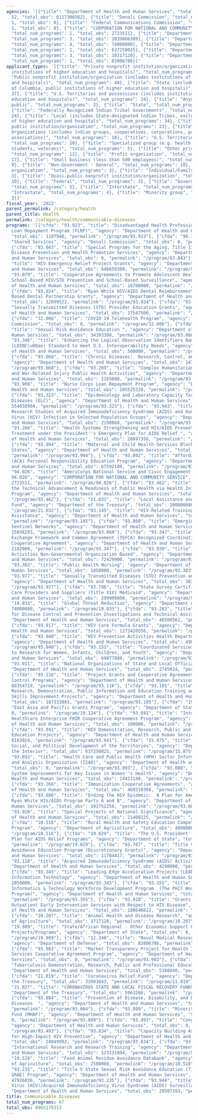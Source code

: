 ```yaml
---
agencies: '[{"title": "Department of Health and Human Services", "total_num_programs":
  52, "total_obs": 6117306562}, {"title": "Denali Commission", "total_num_programs":
  1, "total_obs": 0}, {"title": "Federal Communications Commission", "total_num_programs":
  1, "total_obs": 0}, {"title": "CORPORATION FOR NATIONAL AND COMMUNITY SERVICE",
  "total_num_programs": 1, "total_obs": 2723511}, {"title": "Department of the Treasury",
  "total_num_programs": 3, "total_obs": 2039866309}, {"title": "Department of State",
  "total_num_programs": 4, "total_obs": 74000000}, {"title": "Department of the Interior",
  "total_num_programs": 1, "total_obs": 637250025}, {"title": "Department of Agriculture",
  "total_num_programs": 3, "total_obs": 10217120}, {"title": "Department of Defense",
  "total_num_programs": 1, "total_obs": 83806786}]'
applicant_types: '[{"title": "Private nonprofit institution/organization (includes
  institutions of higher education and hospitals)", "total_num_programs": 37}, {"title":
  "Public nonprofit institution/organization (includes institutions of higher education
  and hospitals)", "total_num_programs": 48}, {"title": "State (includes District
  of Columbia, public institutions of higher education and hospitals)", "total_num_programs":
  37}, {"title": "U.S. Territories and possessions (includes institutions of higher
  education and hospitals)", "total_num_programs": 24}, {"title": "Anyone/general
  public", "total_num_programs": 2}, {"title": "State", "total_num_programs": 19},
  {"title": "Federally Recognized lndian Tribal Governments", "total_num_programs":
  24}, {"title": "Local (includes State-designated lndian Tribes, excludes institutions
  of higher education and hospitals", "total_num_programs": 34}, {"title": "Other
  public institution/organization", "total_num_programs": 23}, {"title": "Native American
  Organizations (includes lndian groups, cooperatives, corporations, partnerships,
  associations)", "total_num_programs": 18}, {"title": "U.S. Territories and possessions",
  "total_num_programs": 20}, {"title": "Specialized group (e.g. health professionals,
  students, veterans)", "total_num_programs": 5}, {"title": "Other private institutions/organizations",
  "total_num_programs": 12}, {"title": "Profit organization", "total_num_programs":
  17}, {"title": "Small business (less than 500 employees)", "total_num_programs":
  9}, {"title": "Non-Government - General", "total_num_programs": 10}, {"title": "Sponsored
  organization", "total_num_programs": 3}, {"title": "Individual/Family", "total_num_programs":
  3}, {"title": "Quasi-public nonprofit institution/organization", "total_num_programs":
  10}, {"title": "Federal", "total_num_programs": 3}, {"title": "Government - General",
  "total_num_programs": 5}, {"title": "Interstate", "total_num_programs": 4}, {"title":
  "Intrastate", "total_num_programs": 4}, {"title": "Minority group", "total_num_programs":
  3}]'
fiscal_year: '2022'
parent_permalink: /category/health
parent_title: Health
permalink: /category/health/communicable-diseases
programs: '[{"cfda": "93.923", "title": "Disadvantaged Health Professions Faculty
  Loan Repayment Program (FLRP)", "agency": "Department of Health and Human Services",
  "total_obs": 1107940, "permalink": "/program/93.923"}, {"cfda": "90.199", "title":
  "Shared Services", "agency": "Denali Commission", "total_obs": 0, "permalink": "/program/90.199"},
  {"cfda": "93.043", "title": "Special Programs for the Aging, Title III, Part D,
  Disease Prevention and Health Promotion Services", "agency": "Department of Health
  and Human Services", "total_obs": 0, "permalink": "/program/93.043"}, {"cfda": "93.914",
  "title": "HIV Emergency Relief Project Grants", "agency": "Department of Health
  and Human Services", "total_obs": 646658309, "permalink": "/program/93.914"}, {"cfda":
  "93.079", "title": "Cooperative Agreements to Promote Adolescent Health through
  School-Based HIV/STD Prevention and School-Based Surveillance", "agency": "Department
  of Health and Human Services", "total_obs": 16700000, "permalink": "/program/93.079"},
  {"cfda": "93.924", "title": "Ryan White HIV/AIDS Dental Reimbursement and Community
  Based Dental Partnership Grants", "agency": "Department of Health and Human Services",
  "total_obs": 12699522, "permalink": "/program/93.924"}, {"cfda": "93.978", "title":
  "Sexually Transmitted Diseases (STD) Provider Education Grants", "agency": "Department
  of Health and Human Services", "total_obs": 17547500, "permalink": "/program/93.978"},
  {"cfda": "32.006", "title": "COVID-19 Telehealth Program", "agency": "Federal Communications
  Commission", "total_obs": 0, "permalink": "/program/32.006"}, {"cfda": "93.060",
  "title": "Sexual Risk Avoidance Education ", "agency": "Department of Health and
  Human Services", "total_obs": 34393388, "permalink": "/program/93.060"}, {"cfda":
  "93.346", "title": "Enhancing the Logical Observation Identifiers Names and Codes
  (LOINC\u00ae) Standard to meet U.S. Interoperability Needs", "agency": "Department
  of Health and Human Services", "total_obs": 500000, "permalink": "/program/93.346"},
  {"cfda": "93.068", "title": "Chronic Diseases:  Research, Control, and Prevention  ",
  "agency": "Department of Health and Human Services", "total_obs": 14747169, "permalink":
  "/program/93.068"}, {"cfda": "93.269", "title": "Complex Humanitarian Emergency
  and War-Related Injury Public Health Activities", "agency": "Department of Health
  and Human Services", "total_obs": 1165000, "permalink": "/program/93.269"}, {"cfda":
  "93.908", "title": "Nurse Corps Loan Repayment Program", "agency": "Department of
  Health and Human Services", "total_obs": 105525320, "permalink": "/program/93.908"},
  {"cfda": "93.323", "title": "Epidemiology and Laboratory Capacity for Infectious
  Diseases (ELC)", "agency": "Department of Health and Human Services", "total_obs":
  554038904, "permalink": "/program/93.323"}, {"cfda": "93.943", "title": "Epidemiologic
  Research Studies of Acquired Immunodeficiency Syndrome (AIDS) and Human Immunodeficiency
  Virus (HIV) Infection in Selected Population Groups", "agency": "Department of Health
  and Human Services", "total_obs": 2190868, "permalink": "/program/93.943"}, {"cfda":
  "93.266", "title": "Health Systems Strengthening and HIV/AIDS Prevention, Care and
  Treatment under the President''s Emergency Plan for AIDS Relief ", "agency": "Department
  of Health and Human Services", "total_obs": 26697356, "permalink": "/program/93.266"},
  {"cfda": "93.994", "title": "Maternal and Child Health Services Block Grant to the
  States", "agency": "Department of Health and Human Services", "total_obs": 554062167,
  "permalink": "/program/93.994"}, {"cfda": "93.092", "title": "Affordable Care Act
  (ACA) Personal Responsibility Education Program", "agency": "Department of Health
  and Human Services", "total_obs": 67592180, "permalink": "/program/93.092"}, {"cfda":
  "94.026", "title": "AmeriCorps National Service and Civic Engagement Research Competition
  94.026", "agency": "CORPORATION FOR NATIONAL AND COMMUNITY SERVICE", "total_obs":
  2723511, "permalink": "/program/94.026"}, {"cfda": "93.462", "title": "Strengthening
  the Technical Advancement & Readiness of Public Health via Health Information Exchange
  Program", "agency": "Department of Health and Human Services", "total_obs": 0, "permalink":
  "/program/93.462"}, {"cfda": "21.032", "title": "Local Assistance and Tribal Consistency
  Fund", "agency": "Department of the Treasury", "total_obs": 2000000000, "permalink":
  "/program/21.032"}, {"cfda": "93.145", "title": "HIV-Related Training and Technical
  Assistance", "agency": "Department of Health and Human Services", "total_obs": 34311332,
  "permalink": "/program/93.145"}, {"cfda": "93.860", "title": "Emerging Infections
  Sentinel Networks", "agency": "Department of Health and Human Services", "total_obs":
  15038293, "permalink": "/program/93.860"}, {"cfda": "93.347", "title": "Trusted
  Exchange Framework and Common Agreement (TEFCA) Recognized Coordinating Entity (RCE)
  Cooperative Agreement", "agency": "Department of Health and Human Services", "total_obs":
  2182000, "permalink": "/program/93.347"}, {"cfda": "93.939", "title": "HIV Prevention
  Activities Non-Governmental Organization Based", "agency": "Department of Health
  and Human Services", "total_obs": 72429900, "permalink": "/program/93.939"}, {"cfda":
  "93.383", "title": "Public Health Nursing", "agency": "Department of Health and
  Human Services", "total_obs": 1050000, "permalink": "/program/93.383"}, {"cfda":
  "93.977", "title": "Sexually Transmitted Diseases (STD) Prevention and Control Grants",
  "agency": "Department of Health and Human Services", "total_obs": 303328371, "permalink":
  "/program/93.977"}, {"cfda": "93.796", "title": "State Survey Certification of Health
  Care Providers and Suppliers (Title XIX) Medicaid", "agency": "Department of Health
  and Human Services", "total_obs": 299900000, "permalink": "/program/93.796"}, {"cfda":
  "19.033", "title": "Global Threat Reduction", "agency": "Department of State", "total_obs":
  74000000, "permalink": "/program/19.033"}, {"cfda": "93.283", "title": "Centers
  for Disease Control and Prevention Investigations and Technical Assistance ", "agency":
  "Department of Health and Human Services", "total_obs": 46500562, "permalink": "/program/93.283"},
  {"cfda": "93.917", "title": "HIV Care Formula Grants", "agency": "Department of
  Health and Human Services", "total_obs": 1273420556, "permalink": "/program/93.917"},
  {"cfda": "93.940", "title": "HIV Prevention Activities Health Department Based",
  "agency": "Department of Health and Human Services", "total_obs": 498083126, "permalink":
  "/program/93.940"}, {"cfda": "93.153", "title": "Coordinated Services and Access
  to Research for Women, Infants, Children, and Youth", "agency": "Department of Health
  and Human Services", "total_obs": 69077889, "permalink": "/program/93.153"}, {"cfda":
  "93.011", "title": "National Organizations of State and Local Officials", "agency":
  "Department of Health and Human Services", "total_obs": 2745024, "permalink": "/program/93.011"},
  {"cfda": "93.116", "title": "Project Grants and Cooperative Agreements for Tuberculosis
  Control Programs", "agency": "Department of Health and Human Services", "total_obs":
  88354719, "permalink": "/program/93.116"}, {"cfda": "93.185", "title": "Immunization
  Research, Demonstration, Public Information and Education Training and Clinical
  Skills Improvement Projects", "agency": "Department of Health and Human Services",
  "total_obs": 187333803, "permalink": "/program/93.185"}, {"cfda": "19.124", "title":
  "East Asia and Pacific Grants Program", "agency": "Department of State", "total_obs":
  0, "permalink": "/program/19.124"}, {"cfda": "93.691", "title": "Integrating the
  Healthcare Enterprise FHIR Cooperative Agreement Program", "agency": "Department
  of Health and Human Services", "total_obs": 100000, "permalink": "/program/93.691"},
  {"cfda": "93.941", "title": "HIV Demonstration, Research, Public and Professional
  Education Projects", "agency": "Department of Health and Human Services", "total_obs":
  8163024, "permalink": "/program/93.941"}, {"cfda": "15.875", "title": "Economic,
  Social, and Political Development of the Territories", "agency": "Department of
  the Interior", "total_obs": 637250025, "permalink": "/program/15.875"}, {"cfda":
  "93.893", "title": "Health Care and Public Health (HPH) Sector Information Sharing
  and Analysis Organization (ISAO)", "agency": "Department of Health and Human Services",
  "total_obs": 0, "permalink": "/program/93.893"}, {"cfda": "93.088", "title": "Advancing
  System Improvements for Key Issues in Women''s Health", "agency": "Department of
  Health and Human Services", "total_obs": 14411148, "permalink": "/program/93.088"},
  {"cfda": "93.268", "title": "Immunization Cooperative Agreements", "agency": "Department
  of Health and Human Services", "total_obs": 469319368, "permalink": "/program/93.268"},
  {"cfda": "93.686", "title": "Ending the HIV Epidemic:  A Plan for America \u2014
  Ryan White HIV/AIDS Program Parts A and B", "agency": "Department of Health and
  Human Services", "total_obs": 102752258, "permalink": "/program/93.686"}, {"cfda":
  "93.928", "title": "Special Projects of National Significance", "agency": "Department
  of Health and Human Services", "total_obs": 21408125, "permalink": "/program/93.928"},
  {"cfda": "10.516", "title": "Rural Health and Safety Education Competitive Grants
  Program", "agency": "Department of Agriculture", "total_obs": 4000000, "permalink":
  "/program/10.516"}, {"cfda": "19.029", "title": "The U.S. President''s Emergency
  Plan for AIDS Relief Programs", "agency": "Department of State", "total_obs": 0,
  "permalink": "/program/19.029"}, {"cfda": "93.787", "title": "Title V Sexual Risk
  Avoidance Education Program (Discretionary Grants)", "agency": "Department of Health
  and Human Services", "total_obs": 11784417, "permalink": "/program/93.787"}, {"cfda":
  "93.118", "title": "Acquired Immunodeficiency Syndrome (AIDS) Activity", "agency":
  "Department of Health and Human Services", "total_obs": 4290000, "permalink": "/program/93.118"},
  {"cfda": "93.345", "title": "Leading Edge Acceleration Projects (LEAP) in Health
  Information Technology", "agency": "Department of Health and Human Services", "total_obs":
  2050000, "permalink": "/program/93.345"}, {"cfda": "93.355", "title": "Public Health
  Informatics & Technology Workforce Development Program  (The PHIT Workforce Development
  Program)", "agency": "Department of Health and Human Services", "total_obs": 75327164,
  "permalink": "/program/93.355"}, {"cfda": "93.918", "title": "Grants to Provide
  Outpatient Early Intervention Services with Respect to HIV Disease", "agency": "Department
  of Health and Human Services", "total_obs": 188646622, "permalink": "/program/93.918"},
  {"cfda": "10.207", "title": "Animal Health and Disease Research", "agency": "Department
  of Agriculture", "total_obs": 3717120, "permalink": "/program/10.207"}, {"cfda":
  "19.989", "title": "State/African Regional - Other Economic Support Funds (ESF)
  Projects/Programs", "agency": "Department of State", "total_obs": 0, "permalink":
  "/program/19.989"}, {"cfda": "12.340", "title": "Naval Medical Research and Development",
  "agency": "Department of Defense", "total_obs": 83806786, "permalink": "/program/12.340"},
  {"cfda": "93.983", "title": "Market Transparency Project for Health IT Interoperability
  Services Cooperative Agreement Program", "agency": "Department of Health and Human
  Services", "total_obs": 0, "permalink": "/program/93.983"}, {"cfda": "93.947", "title":
  "Tuberculosis Demonstration, Research, Public and Professional Education", "agency":
  "Department of Health and Human Services", "total_obs": 5388040, "permalink": "/program/93.947"},
  {"cfda": "21.019", "title": "Coronavirus Relief Fund", "agency": "Department of
  the Treasury", "total_obs": 33903043, "permalink": "/program/21.019"}, {"cfda":
  "21.027", "title": "CORONAVIRUS STATE AND LOCAL FISCAL RECOVERY FUNDS", "agency":
  "Department of the Treasury", "total_obs": 5963266, "permalink": "/program/21.027"},
  {"cfda": "93.084", "title": "Prevention of Disease, Disability, and Death by Infectious
  Diseases  ", "agency": "Department of Health and Human Services", "total_obs": 39669883,
  "permalink": "/program/93.084"}, {"cfda": "93.899", "title": "Minority HIV/AIDS
  Fund (MHAF)", "agency": "Department of Health and Human Services", "total_obs":
  0, "permalink": "/program/93.899"}, {"cfda": "93.493", "title": "Congressional Directives",
  "agency": "Department of Health and Human Services", "total_obs": 0, "permalink":
  "/program/93.493"}, {"cfda": "93.834", "title": "Capacity Building Assistance (CBA)
  for High-Impact HIV Prevention", "agency": "Department of Health and Human Services",
  "total_obs": 24049992, "permalink": "/program/93.834"}, {"cfda": "93.989", "title":
  "International Research and Research Training", "agency": "Department of Health
  and Human Services", "total_obs": 123131894, "permalink": "/program/93.989"}, {"cfda":
  "10.518", "title": "Food Animal Residue Avoidance Databank", "agency": "Department
  of Agriculture", "total_obs": 2500000, "permalink": "/program/10.518"}, {"cfda":
  "93.235", "title": "Title V State Sexual Risk Avoidance Education (Title V State
  SRAE) Program", "agency": "Department of Health and Human Services", "total_obs":
  47926036, "permalink": "/program/93.235"}, {"cfda": "93.944", "title": "Human Immunodeficiency
  Virus (HIV)/Acquired Immunodeficiency Virus Syndrome (AIDS) Surveillance", "agency":
  "Department of Health and Human Services", "total_obs": 29507393, "permalink": "/program/93.944"}]'
title: Communicable Diseases
total_num_programs: 67
total_obs: 8965170313
---
```

